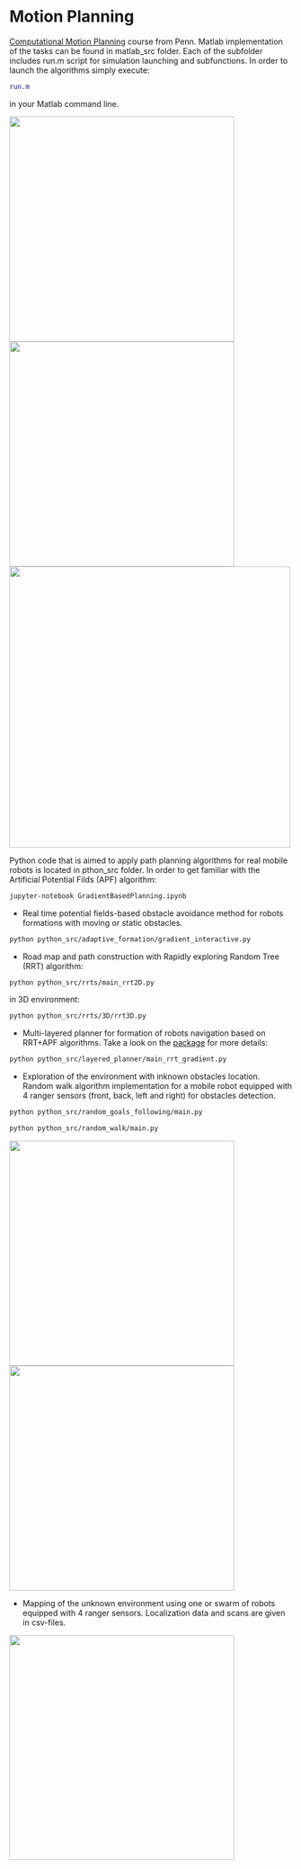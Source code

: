 # Motion Planning

[Computational Motion Planning](https://www.coursera.org/learn/robotics-motion-planning) course from Penn. Matlab implementation of the tasks can be found in matlab_src folder.
Each of the subfolder includes run.m script for simulation launching and subfunctions.
In order to launch the algorithms simply execute:
```matlab
run.m
```
in your Matlab command line.

<img src="https://github.com/RuslanAgishev/motion_planning/blob/master/figures/rrt/rrt3D.png" width="400"/> <img src="https://github.com/RuslanAgishev/motion_planning/blob/master/figures/apf/repulsive_potential.jpg" width="400"/>
<img src="https://github.com/RuslanAgishev/motion_planning/blob/master/figures/layered_planner/layered_planner4_traj.png" width="500"/>

Python code that is aimed to apply path planning algorithms for real mobile robots is located in pthon_src folder.
In order to get familiar with the Artificial Potential Filds (APF) algorithm:
```bash
jupyter-notebook GradientBasedPlanning.ipynb
```
- Real time potential fields-based obstacle avoidance method for robots formations with moving or static obstacles.
```bash
python python_src/adaptive_formation/gradient_interactive.py
```
- Road map and path construction with Rapidly exploring Random Tree (RRT) algorithm:
```bash
python python_src/rrts/main_rrt2D.py
```
in 3D environment:
```bash
python python_src/rrts/3D/rrt3D.py
```
- Multi-layered planner for formation of robots navigation based on RRT+APF algorithms. Take a look on the [package](https://github.com/RuslanAgishev/adaptive_swarm "RRT+APF layered planner")
 for more details: 
```bash
python python_src/layered_planner/main_rrt_gradient.py
```
- Exploration of the environment with inknown obstacles location. Random walk algorithm implementation for a mobile robot
equipped with 4 ranger sensors (front, back, left and right) for obstacles detection.
```bash
python python_src/random_goals_following/main.py
```
```bash
python python_src/random_walk/main.py
```
<img src="https://github.com/RuslanAgishev/motion_planning/blob/master/figures/exploration/random_goals_following.png" width="400"/> <img src="https://github.com/RuslanAgishev/motion_planning/blob/master/figures/exploration/random_walk.png" width="400"/>

- Mapping of the unknown environment using one or swarm of robots equipped with 4 ranger sensors. Localization data and scans are given in csv-files.
<img src="https://github.com/RuslanAgishev/motion_planning/blob/master/figures/mapping/2_drones_multiranger_map.png" width="400"/>
